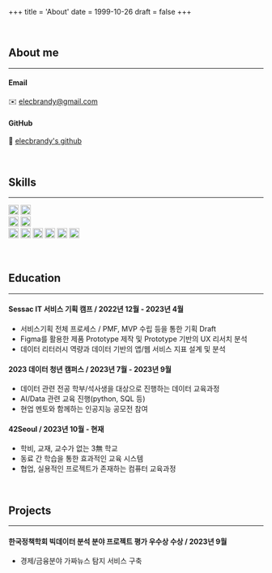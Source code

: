 +++
title = 'About'
date = 1999-10-26
draft = false
+++

<br>

## About me
---
#### Email
✉️ elecbrandy@gmail.com
#### GitHub
🔗 [elecbrandy's github](https://github.com/ElecBrandy)

<br>

## Skills
---
<div class="skill">
	<img src="https://img.shields.io/badge/C-0275d8?style=flat-square&logo=C&logoColor=white"/>
	<img src="https://img.shields.io/badge/Python-244e71?style=flat-square&logo=Python&logoColor=white"/>
	</br>
	<img src="https://img.shields.io/badge/Github-181717?style=flat-square&logo=Github&logoColor=white"/>
	<img src="https://img.shields.io/badge/Hugo-FF4088?style=flat-square&logo=Hugo&logoColor=white"/>
	<br>
	<img src="https://img.shields.io/badge/Adobe-FF0000?style=flat-square&logo=Adobe&logoColor=white"/>
	<img src="https://img.shields.io/badge/Lightroom-31A8FF?style=flat-square&logo=adobelightroom&logoColor=white"/>
	<img src="https://img.shields.io/badge/Photoshop-03A9F4?style=flat-square&logo=adobephotoshop&logoColor=white"/>
	<img src="https://img.shields.io/badge/Illustrator-FF9A00?style=flat-square&logo=adobeillustrator&logoColor=white"/>
	<img src="https://img.shields.io/badge/Aftereffects-B388FF?style=flat-square&logo=adobeaftereffects&logoColor=white"/>
	<img src="https://img.shields.io/badge/Premierepro-9999FF?style=flat-square&logo=adobepremierepro&logoColor=white"/>
</div>

<br>
<br>

## Education
---
#### Sessac IT 서비스 기획 캠프 / 2022년 12월 - 2023년 4월
- 서비스기획 전체 프로세스 / PMF, MVP 수립 등을 통한 기획 Draft
- Figma를 활용한 제품 Prototype 제작 및 Prototype 기반의 UX 리서치 분석
- 데이터 리터러시 역량과 데이터 기반의 앱/웹 서비스 지표 설계 및 분석

#### 2023 데이터 청년 캠퍼스 / 2023년 7월 - 2023년 9월
- 데이터 관련 전공 학부/석사생을 대상으로 진행하는 데이터 교육과정
- AI/Data 관련 교육 진행(python, SQL 등)
- 현업 멘토와 함께하는 인공지능 공모전 참여

#### 42Seoul / 2023년 10월 - 현재
- 학비, 교재, 교수가 없는 3無 학교
- 동료 간 학습을 통한 효과적인 교육 시스템
- 협업, 실용적인 프로젝트가 존재하는 컴퓨터 교육과정

<br>

## Projects
---
#### 한국정책학회 빅데이터 분석 분야 프로젝트 평가 우수상 수상 / 2023년 9월
- 경제/금융분야 가짜뉴스 탐지 서비스 구축

<br>


<style>
div.skill img {
  width: auto;
  height: 20px;
  min-width: 10px;
}
</style>

